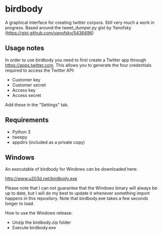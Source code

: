 # birdbody
A graphical interface for creating twitter corpora. Still very much a work in progress.
Based around the tweet_dumper.py gist by Yanofsky (https://gist.github.com/yanofsky/5436496)

## Usage notes ##
In order to use birdbody you need to first create a Twitter app through https://apps.twitter.com.
This allows you to generate the four credentials required to access the Twitter API:
 
 * Customer key
 * Customer secret
 * Access key
 * Access secret

Add these in the "Settings" tab.

## Requirements ##
  * Python 3
  * tweepy
  * appdirs (included as a private copy)


## Windows ##
An executable of birdbody for Windows can be downloaded here:

http://www.u203d.net/birdbody.exe

Please note that I can not guarantee that the Windows binary will always be up to date, but I will do my best to update it
whenever something import happens in this repository. Note that birdbody.exe takes a few seconds longer to load.

How to use the Windows release:

 * Unzip the birdbody.zip folder
 * Execute birdbody.exe
